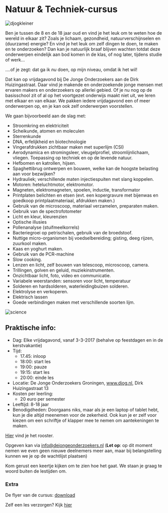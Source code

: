 # Natuur & Techniek-cursus

![djogkleiner](https://cloud.githubusercontent.com/assets/25673660/22806842/50171992-ef24-11e6-89bc-607339c92c05.png)

Ben je tussen de 8 en de 18 jaar oud en vind je het leuk om te weten hoe de wereld in elkaar zit? Zoals je lichaam, gezondheid, natuurverschijnselen en (duurzame) energie? En vind je het leuk om zelf dingen te doen, te maken en te onderzoeken? Dan kan je natuurlijk braaf blijven wachten totdat deze onderwerpen eindelijk aan bod komen in de klas, of nog later, tijdens studie of werk...

....of je zegt: dat ga ik *nu* doen, op mijn niveau, omdat ik het wil!

Dat kan op vrijdagavond bij De Jonge Onderzoekers aan de Dirk Huizingastraat. Daar vind je makende en onderzoekende jonge mensen met ervaren makers en onderzoekers op allerlei gebied. Of je nu nog op de basisschool zit of al op het voortgezet onderwijs maakt niet uit, we leren met elkaar en van elkaar. We pakken iedere vrijdagavond een of meer onderwerpen op, en je kan ook zelf onderwerpen voorstellen.

We gaan bijvoorbeeld aan de slag met:

* Stroomkring en elektriciteit
* Scheikunde, atomen en moleculen
* Sterrenkunde
* DNA, erfelijkheid en biotechnologie
* Vingerafdrukken zichtbaar maken met superlijm (CSI)
* Aerodynamica en stromingsleer, vleugelprofiel, stroomlijnlichaam, vliegen. Toepassing op techniek en op de levende natuur.
* Hefbomen en katrollen, hijsen.
* Spaghettibrug ontwerpen en bouwen, welke kan de hoogste belasting aan voor bezwijken?
* Hydrauliek; verschillende maten injectiespuiten met slang koppelen.
* Motoren: heteluchtmotor, elektromotor.
* Magneten, elektromagneten, spoelen, inductie, transformator
* Printplaten belichten en etsen (evt. een kopergravure met bijenwas en goedkoop printplaatmateriaal, afdrukken maken.)
* Gebruik van de microscoop, materiaal verzamelen, preparaten maken.
* Gebruik van de spectrofotometer
* Licht en kleur, kleurenzien
* Optische illusies
* Pollenanalyse (stuifmeelkorrels)
* Bacteriegroei op petrischalen, gebruik van de broedstoof.
* Nuttige micro-organismen bij voedselbereiding; gisting, deeg rijzen, zuurkool maken.
* Kaas en yoghurt maken.
* Gebruik van de PCR-machine
* Slow cooking.
* Lenzen en licht, zelf bouwen van telescoop, microscoop, camera.
* Trillingen, golven en geluid, muziekinstrumenten.
* Onzichtbaar licht, foto, video en communicatie.
* Variabele weerstanden: sensoren voor licht, temperatuur
* Solderen en hardsolderen, waterleidingbuizen solderen.
* Elektrolyse en verkoperen.
* Elektrisch lassen
* Goede verbindingen maken met verschillende soorten lijm.

![science](https://cloud.githubusercontent.com/assets/25673660/22808370/d6e8732e-ef2b-11e6-9119-9c2a05962913.png)

## Praktische info:

* Dag: Elke vrijdagavond, vanaf 3-3-2017 (behalve op feestdagen en in de kerstvakantie)
* Tijd: 
   * 17.45: inloop
   * 18:00: start les
   * 19:00: pauze
   * 19:15: start les
   * 20:00: einde les
* Locatie: De Jonge Onderzoekers Groningen, www.djog.nl, Dirk Huizingastraat 13
* Kosten per leerling:
  * 20 euro per semester
* Leeftijd: 8-18 jaar
* Benodigdheden: Doorgaans niks, maar als je een laptop of tablet hebt, kun je die altijd meenemen voor de zekerheid. Ook kun je er zelf voor kiezen om een schriftje of klapper mee te nemen om aantekeningen te maken.

[Hier](Rooster.md) vind je het rooster.

Opgeven kan via info@dejongeonderzoekers.nl (**Let op**: op dit moment nemen we even geen nieuwe deelnemers meer aan, maar bij belangstelling kunnen we je op de wachtlijst plaatsen)

Kom gerust een keertje kijken om te zien hoe het gaat. We staan je graag te woord buiten de lestijden om.

### Extra
De flyer van de cursus: [download](flyer.pdf)

Zelf een les verzorgen? Kijk [hier](docenten.md)

